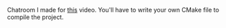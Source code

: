 Chatroom I made for [this](https://github.com/orichalcink/chatroom/new/master?filename=README.md) video.
You'll have to write your own CMake file to compile the project.
